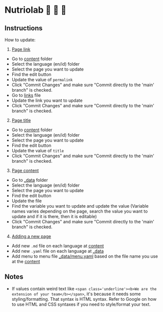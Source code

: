 # Nutriolab 🍞 🌮 🥬

## Instructions
How to update:
1. [Page link](#page)
- Go to [content](/content) folder
- Select the language (en/id) folder
- Select the page you want to update
- Find the edit button
- Update the value of `permalink`
- Click "Commit Changes" and make sure "Commit directly to the 'main' branch" is checked.
- Go to [links](/_data/links) file
- Update the link you want to update
- Click "Commit Changes" and make sure "Commit directly to the 'main' branch" is checked.

2. [Page title](#page)
- Go to [content](/content) folder
- Select the language (en/id) folder
- Select the page you want to update
- Find the edit button
- Update the value of `title`
- Click "Commit Changes" and make sure "Commit directly to the 'main' branch" is checked.

3. [Page content](#content)
- Go to [_data](/_data) folder
- Select the language (en/id) folder
- Select the page you want to update
- Find the edit button
- Update the file
- Find the variable you want to update and update the value (Variable names varies depending on the page, search the value you want to update and if it is there, then it is editable)
- Click "Commit Changes" and make sure "Commit directly to the 'main' branch" is checked.

4. [Adding a new page](#new-page)
- Add new `.md` file on each language at [content](/content)
- Add new `.yaml` file on each language at [_data](/_data)
- Add menu to menu file [_data/menu.yaml](/_data/menu.yaml) based on the file name you use at the [content](/content)

## Notes
- If values contain weird text like `<span class='underline'><b>We are the extension of your team</b></span>`, it's because it needs some styling/formatting. That syntax is HTML syntax. Refer to Google on how to use HTML and CSS syntaxes if you need to style/format your text.
